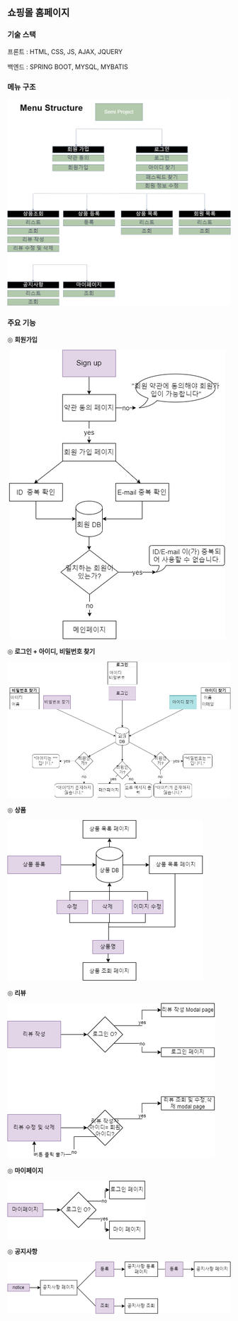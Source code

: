 ## 쇼핑몰 홈페이지





### 기술 스택

프론트 : HTML, CSS, JS, AJAX, JQUERY

백엔드 : SPRING BOOT, MYSQL, MYBATIS 



### 메뉴 구조



![menu_structure.drawio](Semi-Project.assets/menu_structure.drawio-16558653692661.png)









### 주요 기능



◎ <b>회원가입</b>

​	![signup](Semi-Project.assets/signup.png)





◎ <b>로그인 + 아이디, 비밀번호 찾기</b>

![login](Semi-Project.assets/login-16558756024952.png)









 ◎ <b>상품</b>

![contents](Semi-Project.assets/contents.png)







◎ <b>리뷰</b>

![review](Semi-Project.assets/review.png)









◎ <b>마이페이지</b>

![mypage](Semi-Project.assets/mypage.png)







◎ <b>공지사항</b>

![notice](Semi-Project.assets/notice.png)




